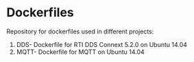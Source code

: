 # Dockerfiles
Repository for dockerfiles used in different projects:

1. DDS- Dockerfile for RTI DDS Connext 5.2.0 on Ubuntu 14.04
2. MQTT- Dockerfile for MQTT on Ubuntu 14.04
